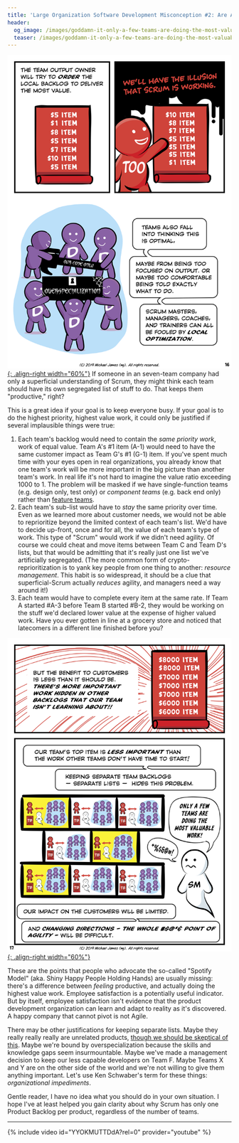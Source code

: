 ```yaml
---
title: 'Large Organization Software Development Misconception #2: Are All Teams Working On Equal Value Stuff?'
header:
  og_image: /images/goddamn-it-only-a-few-teams-are-doing-the-most-valuable-work.png
  teaser: /images/goddamn-it-only-a-few-teams-are-doing-the-most-valuable-work.png
---
```


[![Product Owner Misconceptions Page 16](../images/page-16.png){: .align-right width="60%"}](/Why-Scrum-Isnt-Making-Your-Company-Very-Agile/)
If someone in an seven-team company had only a superficial understanding of Scrum, they might think each team should have its own segregated list of stuff to do.  That keeps them "productive," right?

This is a great idea if your goal is to keep everyone busy.  If your goal is to do the highest priority, highest value work, it could only be justified if several implausible things were true:

1. Each team's backlog would need to contain the *same priority work*, work of equal value.  Team A's #1 item (A-1) would need to have the same customer impact as Team G's #1 (G-1) item.  If you've spent much time with your eyes open in real organizations, you already know that one team's work will be more important in the big picture than another team's work.  In real life it's not hard to imagine the value ratio exceeding 1000 to 1.  The problem will be masked if we have single-function teams (e.g. design only, test only) or *component teams* (e.g. back end only) rather than [feature teams](https://less.works/less/structure/feature-teams.html).
2. Each team's sub-list would have to *stay* the same priority over time.  Even as we learned more about customer needs, we would not be able to reprioritize beyond the limited context of each team's list.  We'd have to decide up-front, once and for all, the value of each team's type of work.  This type of "Scrum" would work if we didn't need agility.  Of course we could cheat and move items between Team C and Team D's lists, but that would be admitting that it's really just one list we've artificially segregated.  (The more common form of crypto-reprioritization is to yank key people from one thing to another: *resource management*.  This habit is so widespread, it should be a clue that superficial-Scrum actually *reduces* agility, and managers need a way around it!)
3. Each team would have to complete every item at the same rate.  If Team A started #A-3 before Team B started #B-2, they would be working on the stuff we'd declared lower value at the expense of higher valued work.  Have you ever gotten in line at a grocery store and noticed that latecomers in a different line finished before you?  

[![Product Owner Misconceptions Page 17](../images/page-17.png){: .align-right width="60%"}](/Why-Scrum-Isnt-Making-Your-Company-Very-Agile/)

These are the points that people who advocate the so-called "Spotify Model" (aka. Shiny Happy People Holding Hands) are usually missing: there's a difference between *feeling* productive, and actually doing the highest value work.  Employee satisfaction is a potentially useful indicator.  But by itself, employee satisfaction isn't evidence that the product development organization can learn and adapt to reality as it's discovered.  A happy company that cannot pivot is not Agile.

There may be other justifications for keeping separate lists.  Maybe they really really really are unrelated products, [though we should be skeptical of this](https://less.works/less/framework/product.html).  Maybe we're bound by overspecialization because the skills and knowledge gaps seem insurmountable.  Maybe we've made a management decision to keep our less capable developers on Team F.  Maybe Teams X and Y are on the other side of the world and we're not willing to give them anything important.  Let's use Ken Schwaber's term for these things: *organizational impediments*.

Gentle reader, I have no idea what you should do in your own situation.  I hope I've at least helped you gain clarity about why Scrum has only one Product Backlog per product, regardless of the number of teams.

* * *

{% include video id="YYOKMUTTDdA?rel=0" provider="youtube" %}
